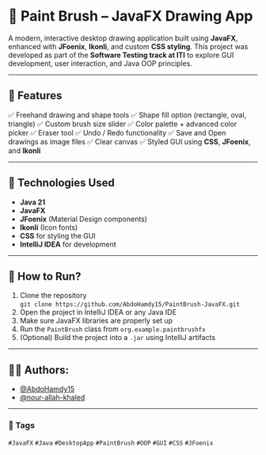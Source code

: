 # 🎨 Paint Brush – JavaFX Drawing App

A modern, interactive desktop drawing application built using **JavaFX**, enhanced with **JFoenix**, **Ikonli**, and custom **CSS styling**. This project was developed as part of the **Software Testing track at ITI** to explore GUI development, user interaction, and Java OOP principles.

---

## 🌟 Features

✅ Freehand drawing and shape tools
✅ Shape fill option (rectangle, oval, triangle)
✅ Custom brush size slider
✅ Color palette + advanced color picker
✅ Eraser tool
✅ Undo / Redo functionality
✅ Save and Open drawings as image files
✅ Clear canvas
✅ Styled GUI using **CSS**, **JFoenix**, and **Ikonli**

---

## 🧠 Technologies Used

* **Java 21**
* **JavaFX**
* **JFoenix** (Material Design components)
* **Ikonli** (Icon fonts)
* **CSS** for styling the GUI
* **IntelliJ IDEA** for development

---

## 🚀 How to Run?
1. Clone the repository  
   `git clone https://github.com/AbdoHamdy15/PaintBrush-JavaFX.git`
2. Open the project in IntelliJ IDEA or any Java IDE
3. Make sure JavaFX libraries are properly set up
4. Run the `PaintBrush` class from `org.example.paintbrushfx`
5. (Optional) Build the project into a `.jar` using IntelliJ artifacts

---

## 👨‍💻 Authors:
- [@AbdoHamdy15](https://github.com/AbdoHamdy15)  
- [@nour-allah-khaled](https://github.com/nour-allah-khaled)

---

### 📖 Tags

`#JavaFX` `#Java` `#DesktopApp` `#PaintBrush` `#OOP` `#GUI` `#CSS` `#JFoenix` 
